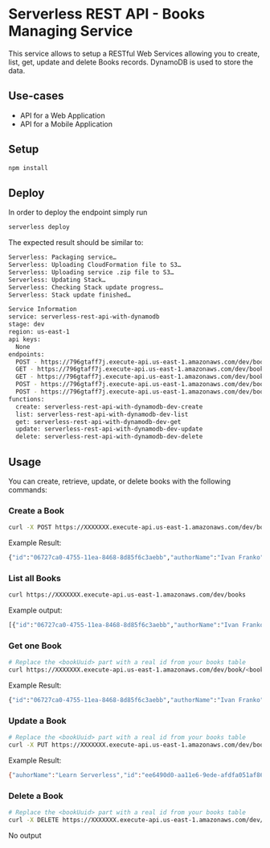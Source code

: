 # Serverless REST API - Books Managing Service

This service allows to setup a RESTful Web Services allowing you to create, list, get, update and delete Books records. DynamoDB is used to store the data.

## Use-cases

- API for a Web Application
- API for a Mobile Application

## Setup

```bash
npm install
```

## Deploy

In order to deploy the endpoint simply run

```bash
serverless deploy
```

The expected result should be similar to:

```bash
Serverless: Packaging service…
Serverless: Uploading CloudFormation file to S3…
Serverless: Uploading service .zip file to S3…
Serverless: Updating Stack…
Serverless: Checking Stack update progress…
Serverless: Stack update finished…

Service Information
service: serverless-rest-api-with-dynamodb
stage: dev
region: us-east-1
api keys:
  None
endpoints:
  POST - https://796gtaff7j.execute-api.us-east-1.amazonaws.com/dev/book/add
  GET - https://796gtaff7j.execute-api.us-east-1.amazonaws.com/dev/books
  GET - https://796gtaff7j.execute-api.us-east-1.amazonaws.com/dev/book/{bookUuid}
  POST - https://796gtaff7j.execute-api.us-east-1.amazonaws.com/dev/book/{bookUuid}/update
  POST - https://796gtaff7j.execute-api.us-east-1.amazonaws.com/dev/book/{bookUuid}/delete
functions:
  create: serverless-rest-api-with-dynamodb-dev-create
  list: serverless-rest-api-with-dynamodb-dev-list
  get: serverless-rest-api-with-dynamodb-dev-get
  update: serverless-rest-api-with-dynamodb-dev-update
  delete: serverless-rest-api-with-dynamodb-dev-delete

```

## Usage

You can create, retrieve, update, or delete books with the following commands:

### Create a Book

```bash
curl -X POST https://XXXXXXX.execute-api.us-east-1.amazonaws.com/dev/book/add --data '{ "authorName": "Ivan Franko", "releaseDate": "01-01-1965" }'
```

Example Result:
```bash
{"id":"06727ca0-4755-11ea-8468-8d85f6c3aebb","authorName":"Ivan Franko",releaseDate":1479138570824}%
```

### List all Books

```bash
curl https://XXXXXXX.execute-api.us-east-1.amazonaws.com/dev/books
```

Example output:
```bash
[{"id":"06727ca0-4755-11ea-8468-8d85f6c3aebb","authorName":"Ivan Franko",releaseDate":1479138570824},{"id":"06727ca0-4755-11ea-8468-8d85f6c3aebb","authorName":"Taras Shevchenko",releaseDate":1479138570824}]%
```

### Get one Book

```bash
# Replace the <bookUuid> part with a real id from your books table
curl https://XXXXXXX.execute-api.us-east-1.amazonaws.com/dev/book/<bookUuid>
```

Example Result:
```bash
{"id":"06727ca0-4755-11ea-8468-8d85f6c3aebb","authorName":"Ivan Franko",releaseDate":1479138570824}%
```

### Update a Book

```bash
# Replace the <bookUuid> part with a real id from your books table
curl -X PUT https://XXXXXXX.execute-api.us-east-1.amazonaws.com/dev/book/<bookUuid>/update --data '{ "authorNmae": "Learn Serverless", "releaseDate": "09-08-1234" }'
```

Example Result:
```bash
{"auhorName":"Learn Serverless","id":"ee6490d0-aa11e6-9ede-afdfa051af86","releaseDate":1479138570824}%
```

### Delete a Book

```bash
# Replace the <bookUuid> part with a real id from your books table
curl -X DELETE https://XXXXXXX.execute-api.us-east-1.amazonaws.com/dev/book/<bookUuid>/delete
```

No output